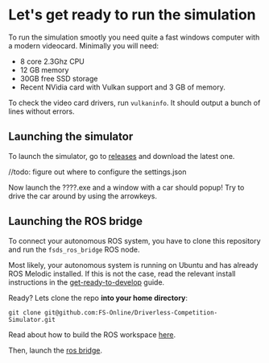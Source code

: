 # Let's get ready to run the simulation

To run the simulation smootly you need quite a fast windows computer with a modern videocard.
Minimally you will need:
* 8 core 2.3Ghz CPU
* 12 GB memory
* 30GB free SSD storage
* Recent NVidia card with Vulkan support and 3 GB of memory.

To check the video card drivers, run `vulkaninfo`. It should output a bunch of lines without errors.

## Launching the simulator
To launch the simulator, go to [releases](https://github.com/FS-Online/Driverless-Competition-Simulator/releases) and download the latest one.

//todo: figure out where to configure the settings.json

Now launch the ????.exe and a window with a car should popup!
Try to drive the car around by using the arrowkeys.

## Launching the ROS bridge
To connect your autonomous ROS system, you have to clone this repository and run the `fsds_ros_bridge` ROS node.

Most likely, your autonomous system is running on Ubuntu and has already ROS Melodic installed.
If this is not the case, read the relevant install instructions in the [get-ready-to-develop](get-ready-to-develop.md) guide.

Ready? Lets clone the repo **into your home directory**:
```
git clone git@github.com:FS-Online/Driverless-Competition-Simulator.git
```

Read about how to build the ROS workspace [here](building-ros.md).

Then, launch the [ros bridge](ros-bridge.md).